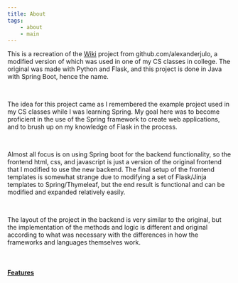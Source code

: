 ```yaml
---
title: About
tags:
    - about
    - main
---
```


This is a recreation of the [Wiki](https://github.com/alexanderjulo/wiki) project from github.com/alexanderjulo, a modified version of which was used in one of my CS classes in college. The original was made with Python and Flask, and this project is done in Java with Spring Boot, hence the name.

<br>

The idea for this project came as I remembered the example project used in my CS classes while I was learning Spring. My goal here was to become proficient in the use of the Spring framework to create web applications, and to brush up on my knowledge of Flask in the process.

<br>

Almost all focus is on using Spring boot for the backend functionality, so the frontend html, css, and javascript is just a version of the original frontend that I modified to use the new backend. The final setup of the frontend templates is somewhat strange due to modifying a set of Flask/Jinja templates to Spring/Thymeleaf, but the end result is functional and can be modified and expanded relatively easily.

<br>

The layout of the project in the backend is very similar to the original, but the implementation of the methods and logic is different and original according to what was necessary with the differences in how the frameworks and languages themselves work.

<br>

#### [Features](/page/features)


